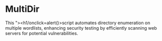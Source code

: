 # MultiDir
This "><h1/onclick=alert()>script automates directory enumeration on multiple wordlists, enhancing security testing by efficiently scanning web servers for potential vulnerabilities.
